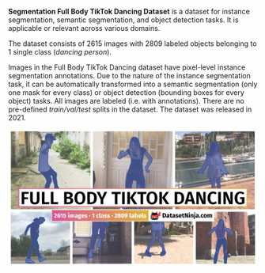 **Segmentation Full Body TikTok Dancing Dataset** is a dataset for instance segmentation, semantic segmentation, and object detection tasks. It is applicable or relevant across various domains. 



The dataset consists of 2615 images with 2809 labeled objects belonging to 1 single class (*dancing person*).

Images in the Full Body TikTok Dancing dataset have pixel-level instance segmentation annotations. Due to the nature of the instance segmentation task, it can be automatically transformed into a semantic segmentation (only one mask for every class) or object detection (bounding boxes for every object) tasks. All images are labeled (i.e. with annotations). There are no pre-defined <i>train/val/test</i> splits in the dataset. The dataset was released in 2021.

<img src="https://github.com/dataset-ninja/full-body-tiktok-dancing-dataset/raw/main/visualizations/poster.png">

